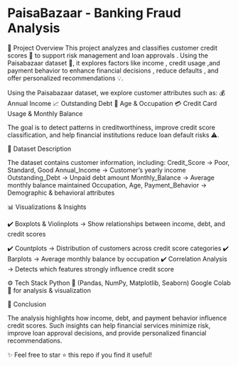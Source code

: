# PaisaBazaar - Banking Fraud Analysis

📌 Project Overview
This project analyzes and classifies customer credit scores 🏦 to support risk management  and loan approvals . Using the Paisabazaar dataset 📂, it explores factors like income , credit usage ,and payment behavior  to enhance financial decisions , reduce defaults , and offer personalized recommendations 💡.

Using the Paisabazaar dataset, we explore customer attributes such as:
💰 Annual Income
📈 Outstanding Debt
👤 Age & Occupation
💳 Credit Card Usage & Monthly Balance

The goal is to detect patterns in creditworthiness, improve credit score classification, and help financial institutions reduce loan default risks ⚠️.

📂 Dataset Description

The dataset contains customer information, including:
Credit_Score → Poor, Standard, Good
Annual_Income → Customer’s yearly income
Outstanding_Debt → Unpaid debt amount
Monthly_Balance → Average monthly balance maintained
Occupation, Age, Payment_Behavior → Demographic & behavioral attributes

📊 Visualizations & Insights

✔️ Boxplots & Violinplots → Show relationships between income, debt, and credit scores

✔️ Countplots → Distribution of customers across credit score categories
✔️ Barplots → Average monthly balance by occupation
✔️ Correlation Analysis → Detects which features strongly influence credit score

⚙️ Tech Stack
Python 🐍 (Pandas, NumPy, Matplotlib, Seaborn)
Google Colab 📒 for analysis & visualization

🏁 Conclusion

The analysis highlights how income, debt, and payment behavior influence credit scores.
Such insights can help financial services minimize risk, improve loan approval decisions, and provide personalized financial recommendations.

✨ Feel free to star ⭐ this repo if you find it useful!
